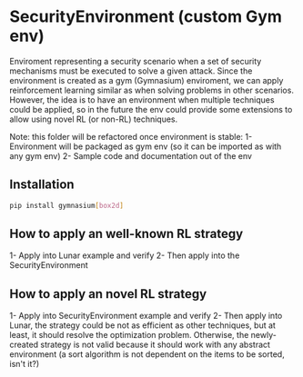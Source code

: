 # SecurityEnvironment (custom Gym env)

Enviroment representing a security scenario when a set of security mechanisms must be executed to solve a given attack. Since the environment is created as a gym (Gymnasium) enviroment, we can apply reinforcement learning similar as when solving problems in other scenarios. However, the idea is to have an environment when multiple techniques could be applied, so in the future the env could provide some extensions to allow using novel RL (or non-RL) techniques.

Note: this folder will be refactored once environment is stable:
1- Environment will be packaged as gym env (so it can be imported as with any gym env)
2- Sample code and documentation out of the env

## Installation

```sh
pip install gymnasium[box2d]
```

## How to apply an **well-known** RL strategy

1- Apply into Lunar example and verify
2- Then apply into the SecurityEnvironment

## How to apply an **novel** RL strategy

1- Apply into SecurityEnvironment example and verify
2- Then apply into Lunar, the strategy could be not as efficient as other techniques, but at least, it should resolve the optimization problem. Otherwise, the newly-created strategy is not valid because it should work with any abstract environment (a sort algorithm is not dependent on the items to be sorted, isn't it?)
